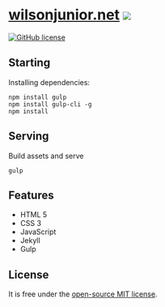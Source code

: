 # [wilsonjunior.net](https://wilsonjunior.net/) <img src="https://github.com/wilsonjuniorwj/blog/blob/master/assets/img/icons/favicon-16x16.png">

[![GitHub license](https://img.shields.io/badge/license-MIT-blue.svg)](https://raw.githubusercontent.com/wilsonjuniorwj/blog/master/LICENSE)

## Starting

Installing dependencies:
```
npm install gulp
npm install gulp-cli -g
npm install
```
## Serving
Build assets and serve
```
gulp
```

## Features

- HTML 5
- CSS 3
- JavaScript
- Jekyll
- Gulp

## License

It is free under the [open-source MIT license](/LICENSE).